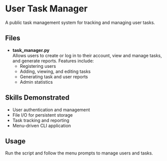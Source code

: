 # User Task Manager

A public task management system for tracking and managing user tasks.

## Files

- **task_manager.py**  
  Allows users to create or log in to their account, view and manage tasks, and generate reports. Features include:
  - Registering users
  - Adding, viewing, and editing tasks
  - Generating task and user reports
  - Admin statistics

## Skills Demonstrated

- User authentication and management
- File I/O for persistent storage
- Task tracking and reporting
- Menu-driven CLI application

## Usage

Run the script and follow the menu prompts to manage users and tasks.
